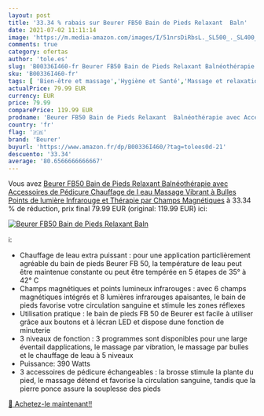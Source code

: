 ```yaml
---
layout: post
title: '33.34 % rabais sur Beurer FB50 Bain de Pieds Relaxant  Baln'
date: 2021-07-02 11:11:14
image: 'https://m.media-amazon.com/images/I/51nrsDiRbsL._SL500_._SL400_.jpg'
comments: true
category: ofertas
author: 'tole.es'
slug: 'B00336I460-fr Beurer FB50 Bain de Pieds Relaxant Balnéothérapie avec...'
sku: 'B00336I460-fr'
tags: [ 'Bien-être et massage','Hygiène et Santé','Massage et relaxation','Masseurs électriques','Masseurs électriques pour les pieds','beurer', ]
actualPrice: 79.99 EUR
currency: EUR
price: 79.99
comparePrice: 119.99 EUR
prodname: 'Beurer FB50 Bain de Pieds Relaxant  Balnéothérapie avec Accessoires de Pédicure  Chauffage de l eau  Massage Vibrant à Bulles  Points de lumière Infrarouge et Thérapie par Champs Magnétiques'
country: 'fr'
flag: '🇫🇷'
brand: 'Beurer'
buyurl: 'https://www.amazon.fr/dp/B00336I460/?tag=tolees0d-21'
descuento: '33.34'
average: '80.6566666666667'
---
```


Vous avez [Beurer FB50 Bain de Pieds Relaxant  Balnéothérapie avec Accessoires de Pédicure  Chauffage de l eau  Massage Vibrant à Bulles  Points de lumière Infrarouge et Thérapie par Champs Magnétiques](https://www.amazon.fr/dp/B00336I460/?tag=tolees0d-21)  à  33.34 % de réduction, prix final  79.99 EUR (original: 119.99 EUR) ici:

[![Beurer FB50 Bain de Pieds Relaxant  Baln](https://m.media-amazon.com/images/I/51nrsDiRbsL._SL500_._SL400_.jpg)](https://www.amazon.fr/dp/B00336I460/?tag=tolees0d-21)

ℹ️:

- Chauffage de leau extra puissant : pour une application particlièrement agréable du bain de pieds Beurer FB 50, la température de leau peut être maintenue constante ou peut être tempérée en 5 étapes de 35° à 42° C
- Champs magnétiques et points lumineux infrarouges : avec 6 champs magnétiques intégrés et 8 lumières infrarouges apaisantes, le bain de pieds favorise votre circulation sanguine et stimule les zones réflexes
- Utilisation pratique : le bain de pieds FB 50 de Beurer est facile à utiliser grâce aux boutons et à lécran LED et dispose dune fonction de minuterie
- 3 niveaux de fonction : 3 programmes sont disponibles pour une large éventail dapplications, le massage par vibration, le massage par bulles et le chauffage de leau à 5 niveaux
- Puissance: 390 Watts
- 3 accessoires de pédicure échangeables : la brosse stimule la plante du pied, le massage détend et favorise la circulation sanguine, tandis que la pierre ponce assure la souplesse des pieds

[🛒 Achetez-le maintenant!!](https://www.amazon.fr/dp/B00336I460/?tag=tolees0d-21)
